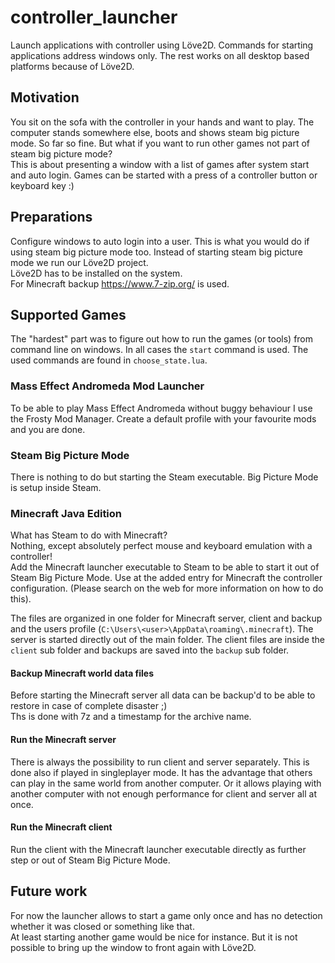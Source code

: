 # controller_launcher
Launch applications with controller using Löve2D. Commands for starting applications address windows only. The rest works on all desktop based platforms because of Löve2D.

## Motivation
You sit on the sofa with the controller in your hands and want to play. The computer stands somewhere else, boots and shows steam big picture mode. So far so fine. But what if you want to run other games not part of steam big picture mode?  
This is about presenting a window with a list of games after system start and auto login. Games can be started with a press of a controller button or keyboard key :)

## Preparations
Configure windows to auto login into a user. This is what you would do if using steam big picture mode too. Instead of starting steam big picture mode we run our Löve2D project.  
Löve2D has to be installed on the system.  
For Minecraft backup https://www.7-zip.org/ is used.

## Supported Games
The "hardest" part was to figure out how to run the games (or tools) from command line on windows. In all cases the `start` command is used. The used commands are found in `choose_state.lua`.

### Mass Effect Andromeda Mod Launcher
To be able to play Mass Effect Andromeda without buggy behaviour I use the Frosty Mod Manager. Create a default profile with your favourite mods and you are done.

### Steam Big Picture Mode
There is nothing to do but starting the Steam executable. Big Picture Mode is setup inside Steam.

### Minecraft Java Edition
What has Steam to do with Minecraft?  
Nothing, except absolutely perfect mouse and keyboard emulation with a controller!  
Add the Minecraft launcher executable to Steam to be able to start it out of Steam Big Picture Mode. Use at the added entry for Minecraft the controller configuration. (Please search on the web for more information on how to do this).

The files are organized in one folder for Minecraft server, client and backup and the users profile (`C:\Users\<user>\AppData\roaming\.minecraft`). The server is started directly out of the main folder. The client files are inside the `client` sub folder and backups are saved into the `backup` sub folder.  

#### Backup Minecraft world data files
Before starting the Minecraft server all data can be backup'd to be able to restore in case of complete disaster ;)  
Ths is done with 7z and a timestamp for the archive name.

#### Run the Minecraft server
There is always the possibility to run client and server separately. This is done also if played in singleplayer mode. It has the advantage that others can play in the same world from another computer. Or it allows playing with another computer with not enough performance for client and server all at once.

#### Run the Minecraft client
Run the client with the Minecraft launcher executable directly as further step or out of Steam Big Picture Mode.

## Future work
For now the launcher allows to start a game only once and has no detection whether it was closed or something like that.  
At least starting another game would be nice for instance. But it is not possible to bring up the window to front again with Löve2D.